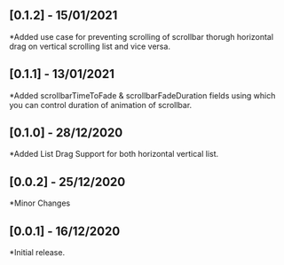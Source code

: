## [0.1.2] - 15/01/2021

*Added use case for preventing scrolling of scrollbar thorugh horizontal drag on vertical scrolling list and vice versa.

## [0.1.1] - 13/01/2021

*Added scrollbarTimeToFade & scrollbarFadeDuration fields using which you can control duration of animation of scrollbar.

## [0.1.0] - 28/12/2020

*Added List Drag Support for both horizontal vertical list.

## [0.0.2] - 25/12/2020

*Minor Changes

## [0.0.1] - 16/12/2020

 *Initial release.